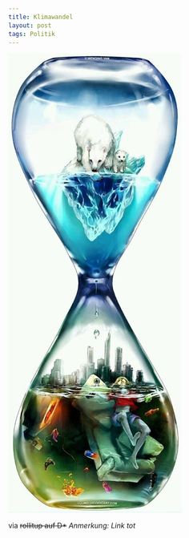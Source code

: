 ```yaml
---
title: Klimawandel
layout: post
tags: Politik
---
```

<img alt="image" src="/assets/2015/wp-1450958120436.jpg">

via <strike>rollitup auf D*</strike> *Anmerkung: Link tot*
